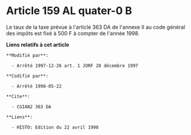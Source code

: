 # Article 159 AL quater-0 B

Le taux de la taxe prévue à l'article 363 DA de l'annexe II au code général des impôts est fixé à 500 F à compter de l'année
1998.

**Liens relatifs à cet article**

	**Modifié par**:

	  - Arrêté 1997-12-26 art. 1 JORF 28 décembre 1997

	**Codifié par**:

	  - Arrêté 1998-05-22

	**Cite**:

	  - CGIAN2 363 DA

	**Liens**:

	  - HISTO: Edition du 22 avril 1998

